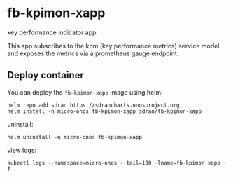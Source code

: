 # fb-kpimon-xapp
key performance indicator app

This app subscribes to the kpm (key performance metrics) service model and exposes
the metrics via a prometheus gauge endpoint.

## Deploy container

You can deploy the `fb-kpimon-xapp` image using helm:
```
helm repo add sdran https://sdrancharts.onosproject.org
helm install -n micro-onos fb-kpimon-xapp sdran/fb-kpimon-xapp
```

uninstall:
```
helm uninstall -n micro-onos fb-kpimon-xapp
```

view logs:
```
kubectl logs --namespace=micro-onos --tail=100 -lname=fb-kpimon-xapp -f
```
